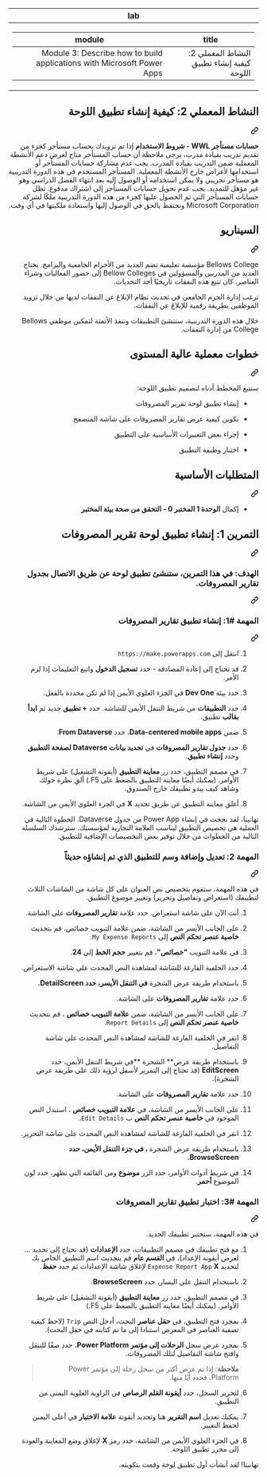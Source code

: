 <div class="Box-sc-g0xbh4-0 eoaCFS js-snippet-clipboard-copy-unpositioned undefined" data-hpc="true"><article class="markdown-body entry-content container-lg" itemprop="text"><markdown-accessiblity-table data-catalyst=""><table>
  <thead>
  <tr>
  <th>lab</th>
  </tr>
  </thead>
  <tbody>
  <tr>
  <td><div dir="rtl"><table>
  <thead>
  <tr>
  <th>title</th>
  <th>module</th>
  </tr>
  </thead>
  <tbody>
  <tr>
  <td><div dir="rtl">النشاط المعملي 2: كيفية إنشاء تطبيق اللوحة</div></td>
  <td><div dir="rtl">Module 3: Describe how to build applications with Microsoft Power Apps</div></td>
  </tr>
  </tbody>
</table>
</div></td>
  </tr>
  </tbody>
</table></markdown-accessiblity-table>

<div class="markdown-heading" dir="rtl"><h1 tabindex="-1" class="heading-element" dir="rtl">النشاط المعملي 2: كيفية إنشاء تطبيق اللوحة</h1><a id="user-content-النشاط-المعملي-2-كيفية-إنشاء-تطبيق-اللوحة" class="anchor" aria-label="Permalink: النشاط المعملي 2: كيفية إنشاء تطبيق اللوحة" href="#النشاط-المعملي-2-كيفية-إنشاء-تطبيق-اللوحة"><svg class="octicon octicon-link" viewBox="0 0 16 16" version="1.1" width="16" height="16" aria-hidden="true"><path d="m7.775 3.275 1.25-1.25a3.5 3.5 0 1 1 4.95 4.95l-2.5 2.5a3.5 3.5 0 0 1-4.95 0 .751.751 0 0 1 .018-1.042.751.751 0 0 1 1.042-.018 1.998 1.998 0 0 0 2.83 0l2.5-2.5a2.002 2.002 0 0 0-2.83-2.83l-1.25 1.25a.751.751 0 0 1-1.042-.018.751.751 0 0 1-.018-1.042Zm-4.69 9.64a1.998 1.998 0 0 0 2.83 0l1.25-1.25a.751.751 0 0 1 1.042.018.751.751 0 0 1 .018 1.042l-1.25 1.25a3.5 3.5 0 1 1-4.95-4.95l2.5-2.5a3.5 3.5 0 0 1 4.95 0 .751.751 0 0 1-.018 1.042.751.751 0 0 1-1.042.018 1.998 1.998 0 0 0-2.83 0l-2.5 2.5a1.998 1.998 0 0 0 0 2.83Z"></path></svg></a></div>
<p dir="rtl"><strong>حسابات مستأجر WWL - شروط الاستخدام</strong> إذا تم تزويدك بحساب مستأجر كجزء من تقديم تدريب بقيادة مدرب، يرجى ملاحظة أن حساب المستأجر متاح لغرض دعم الأنشطة المعملية ضمن التدريب بقيادة المدرب. يجب عدم مشاركة حسابات المستأجر أو استخدامها لأغراض خارج الأنشطة المعملية. المستأجر المستخدم في هذه الدورة التدريبية هو مستأجر تجريبي ولا يمكن استخدامه أو الوصول إليه بعد انتهاء الفصل الدراسي وهو غير مؤهل للتمديد. يجب عدم تحويل حسابات المستأجر إلى اشتراك مدفوع. تظل حسابات المستأجر التي تم الحصول عليها كجزء من هذه الدورة التدريبية ملكًا لشركة Microsoft Corporation ونحتفظ بالحق في الوصول إليها واستعادة ملكيتها في أي وقت.</p>
<div class="markdown-heading" dir="rtl"><h2 tabindex="-1" class="heading-element" dir="rtl">السيناريو</h2><a id="user-content-السيناريو" class="anchor" aria-label="Permalink: السيناريو" href="#السيناريو"><svg class="octicon octicon-link" viewBox="0 0 16 16" version="1.1" width="16" height="16" aria-hidden="true"><path d="m7.775 3.275 1.25-1.25a3.5 3.5 0 1 1 4.95 4.95l-2.5 2.5a3.5 3.5 0 0 1-4.95 0 .751.751 0 0 1 .018-1.042.751.751 0 0 1 1.042-.018 1.998 1.998 0 0 0 2.83 0l2.5-2.5a2.002 2.002 0 0 0-2.83-2.83l-1.25 1.25a.751.751 0 0 1-1.042-.018.751.751 0 0 1-.018-1.042Zm-4.69 9.64a1.998 1.998 0 0 0 2.83 0l1.25-1.25a.751.751 0 0 1 1.042.018.751.751 0 0 1 .018 1.042l-1.25 1.25a3.5 3.5 0 1 1-4.95-4.95l2.5-2.5a3.5 3.5 0 0 1 4.95 0 .751.751 0 0 1-.018 1.042.751.751 0 0 1-1.042.018 1.998 1.998 0 0 0-2.83 0l-2.5 2.5a1.998 1.998 0 0 0 0 2.83Z"></path></svg></a></div>
<p dir="rtl">Bellows College مؤسسة تعليمية تضم العديد من الأحرام الجامعية والبرامج. يحتاج العديد من المدربين والمسؤولين في Bellow Colleges إلى حضور الفعاليات وشراء العناصر. كان تتبع هذه النفقات تاريخيًا أحد التحديات.</p>
<p dir="rtl">ترغب إدارة الحرم الجامعي في تحديث نظام الإبلاغ عن النفقات لديها من خلال تزويد الموظفين بطريقة رقمية للإبلاغ عن النفقات.</p>
<p dir="rtl">خلال هذه الدورة التدريبية، سننشئ التطبيقات وننفذ الأتمتة لتمكين موظفي Bellows College من إدارة النفقات.</p>
<div class="markdown-heading" dir="rtl"><h2 tabindex="-1" class="heading-element" dir="rtl">خطوات معملية عالية المستوى</h2><a id="user-content-خطوات-معملية-عالية-المستوى" class="anchor" aria-label="Permalink: خطوات معملية عالية المستوى" href="#خطوات-معملية-عالية-المستوى"><svg class="octicon octicon-link" viewBox="0 0 16 16" version="1.1" width="16" height="16" aria-hidden="true"><path d="m7.775 3.275 1.25-1.25a3.5 3.5 0 1 1 4.95 4.95l-2.5 2.5a3.5 3.5 0 0 1-4.95 0 .751.751 0 0 1 .018-1.042.751.751 0 0 1 1.042-.018 1.998 1.998 0 0 0 2.83 0l2.5-2.5a2.002 2.002 0 0 0-2.83-2.83l-1.25 1.25a.751.751 0 0 1-1.042-.018.751.751 0 0 1-.018-1.042Zm-4.69 9.64a1.998 1.998 0 0 0 2.83 0l1.25-1.25a.751.751 0 0 1 1.042.018.751.751 0 0 1 .018 1.042l-1.25 1.25a3.5 3.5 0 1 1-4.95-4.95l2.5-2.5a3.5 3.5 0 0 1 4.95 0 .751.751 0 0 1-.018 1.042.751.751 0 0 1-1.042.018 1.998 1.998 0 0 0-2.83 0l-2.5 2.5a1.998 1.998 0 0 0 0 2.83Z"></path></svg></a></div>
<p dir="rtl">سنتبع المخطط أدناه لتصميم تطبيق اللوحة:</p>
<ul dir="rtl">
<li>
<p dir="rtl">إنشاء تطبيق لوحة تقرير المصروفات</p>
</li>
<li>
<p dir="rtl">تكوين كيفية عرض تقارير المصروفات على شاشة المتصفح</p>
</li>
<li>
<p dir="rtl">إجراء بعض التغييرات الأساسية على التطبيق</p>
</li>
<li>
<p dir="rtl">اختبار وظيفة التطبيق</p>
</li>
</ul>
<div class="markdown-heading" dir="rtl"><h2 tabindex="-1" class="heading-element" dir="rtl">المتطلبات الأساسية</h2><a id="user-content-المتطلبات-الأساسية" class="anchor" aria-label="Permalink: المتطلبات الأساسية" href="#المتطلبات-الأساسية"><svg class="octicon octicon-link" viewBox="0 0 16 16" version="1.1" width="16" height="16" aria-hidden="true"><path d="m7.775 3.275 1.25-1.25a3.5 3.5 0 1 1 4.95 4.95l-2.5 2.5a3.5 3.5 0 0 1-4.95 0 .751.751 0 0 1 .018-1.042.751.751 0 0 1 1.042-.018 1.998 1.998 0 0 0 2.83 0l2.5-2.5a2.002 2.002 0 0 0-2.83-2.83l-1.25 1.25a.751.751 0 0 1-1.042-.018.751.751 0 0 1-.018-1.042Zm-4.69 9.64a1.998 1.998 0 0 0 2.83 0l1.25-1.25a.751.751 0 0 1 1.042.018.751.751 0 0 1 .018 1.042l-1.25 1.25a3.5 3.5 0 1 1-4.95-4.95l2.5-2.5a3.5 3.5 0 0 1 4.95 0 .751.751 0 0 1-.018 1.042.751.751 0 0 1-1.042.018 1.998 1.998 0 0 0-2.83 0l-2.5 2.5a1.998 1.998 0 0 0 0 2.83Z"></path></svg></a></div>
<ul dir="rtl">
<li>إكمال <strong>الوحدة 1 المختبر 0 - التحقق من صحة بيئة المختبر</strong></li>
</ul>
<div class="markdown-heading" dir="rtl"><h2 tabindex="-1" class="heading-element" dir="rtl">التمرين 1: إنشاء تطبيق لوحة تقرير المصروفات</h2><a id="user-content-التمرين-1-إنشاء-تطبيق-لوحة-تقرير-المصروفات" class="anchor" aria-label="Permalink: التمرين 1: إنشاء تطبيق لوحة تقرير المصروفات" href="#التمرين-1-إنشاء-تطبيق-لوحة-تقرير-المصروفات"><svg class="octicon octicon-link" viewBox="0 0 16 16" version="1.1" width="16" height="16" aria-hidden="true"><path d="m7.775 3.275 1.25-1.25a3.5 3.5 0 1 1 4.95 4.95l-2.5 2.5a3.5 3.5 0 0 1-4.95 0 .751.751 0 0 1 .018-1.042.751.751 0 0 1 1.042-.018 1.998 1.998 0 0 0 2.83 0l2.5-2.5a2.002 2.002 0 0 0-2.83-2.83l-1.25 1.25a.751.751 0 0 1-1.042-.018.751.751 0 0 1-.018-1.042Zm-4.69 9.64a1.998 1.998 0 0 0 2.83 0l1.25-1.25a.751.751 0 0 1 1.042.018.751.751 0 0 1 .018 1.042l-1.25 1.25a3.5 3.5 0 1 1-4.95-4.95l2.5-2.5a3.5 3.5 0 0 1 4.95 0 .751.751 0 0 1-.018 1.042.751.751 0 0 1-1.042.018 1.998 1.998 0 0 0-2.83 0l-2.5 2.5a1.998 1.998 0 0 0 0 2.83Z"></path></svg></a></div>
<div class="markdown-heading" dir="rtl"><h3 tabindex="-1" class="heading-element" dir="rtl">الهدف: في هذا التمرين، ستنشئ تطبيق لوحة عن طريق الاتصال بجدول تقارير المصروفات.</h3><a id="user-content-الهدف-في-هذا-التمرين-ستنشئ-تطبيق-لوحة-عن-طريق-الاتصال-بجدول-تقارير-المصروفات" class="anchor" aria-label="Permalink: الهدف: في هذا التمرين، ستنشئ تطبيق لوحة عن طريق الاتصال بجدول تقارير المصروفات." href="#الهدف-في-هذا-التمرين-ستنشئ-تطبيق-لوحة-عن-طريق-الاتصال-بجدول-تقارير-المصروفات"><svg class="octicon octicon-link" viewBox="0 0 16 16" version="1.1" width="16" height="16" aria-hidden="true"><path d="m7.775 3.275 1.25-1.25a3.5 3.5 0 1 1 4.95 4.95l-2.5 2.5a3.5 3.5 0 0 1-4.95 0 .751.751 0 0 1 .018-1.042.751.751 0 0 1 1.042-.018 1.998 1.998 0 0 0 2.83 0l2.5-2.5a2.002 2.002 0 0 0-2.83-2.83l-1.25 1.25a.751.751 0 0 1-1.042-.018.751.751 0 0 1-.018-1.042Zm-4.69 9.64a1.998 1.998 0 0 0 2.83 0l1.25-1.25a.751.751 0 0 1 1.042.018.751.751 0 0 1 .018 1.042l-1.25 1.25a3.5 3.5 0 1 1-4.95-4.95l2.5-2.5a3.5 3.5 0 0 1 4.95 0 .751.751 0 0 1-.018 1.042.751.751 0 0 1-1.042.018 1.998 1.998 0 0 0-2.83 0l-2.5 2.5a1.998 1.998 0 0 0 0 2.83Z"></path></svg></a></div>
<div class="markdown-heading" dir="rtl"><h3 tabindex="-1" class="heading-element" dir="rtl">المهمة #1: إنشاء تطبيق تقارير المصروفات</h3><a id="user-content-المهمة-1-إنشاء-تطبيق-تقارير-المصروفات" class="anchor" aria-label="Permalink: المهمة #1: إنشاء تطبيق تقارير المصروفات" href="#المهمة-1-إنشاء-تطبيق-تقارير-المصروفات"><svg class="octicon octicon-link" viewBox="0 0 16 16" version="1.1" width="16" height="16" aria-hidden="true"><path d="m7.775 3.275 1.25-1.25a3.5 3.5 0 1 1 4.95 4.95l-2.5 2.5a3.5 3.5 0 0 1-4.95 0 .751.751 0 0 1 .018-1.042.751.751 0 0 1 1.042-.018 1.998 1.998 0 0 0 2.83 0l2.5-2.5a2.002 2.002 0 0 0-2.83-2.83l-1.25 1.25a.751.751 0 0 1-1.042-.018.751.751 0 0 1-.018-1.042Zm-4.69 9.64a1.998 1.998 0 0 0 2.83 0l1.25-1.25a.751.751 0 0 1 1.042.018.751.751 0 0 1 .018 1.042l-1.25 1.25a3.5 3.5 0 1 1-4.95-4.95l2.5-2.5a3.5 3.5 0 0 1 4.95 0 .751.751 0 0 1-.018 1.042.751.751 0 0 1-1.042.018 1.998 1.998 0 0 0-2.83 0l-2.5 2.5a1.998 1.998 0 0 0 0 2.83Z"></path></svg></a></div>
<ol dir="rtl">
<li>
<p dir="rtl">انتقل إلى <code>https://make.powerapps.com</code></p>
</li>
<li>
<p dir="rtl">قد تحتاج إلى إعادة المصادقة - حدد <strong>تسجيل الدخول</strong> واتبع التعليمات إذا لزم الأمر.</p>
</li>
<li>
<p dir="rtl">حدد بيئة <strong>Dev One</strong> في الجزء العلوي الأيمن إذا لم تكن محددة بالفعل.</p>
</li>
<li>
<p dir="rtl">حدد <strong>التطبيقات</strong> من شريط التنقل الأيمن للشاشة. حدد <strong>+ تطبيق</strong> جديد ثم <strong>ابدأ بقالب</strong> تطبيق.</p>
</li>
<li>
<p dir="rtl">ضمن <strong>Data-centered mobile apps</strong>، حدد <strong>From Dataverse</strong>.</p>
</li>
<li>
<p dir="rtl">حدد <strong>جدول تقارير المصروفات</strong> في <strong>تحديد بيانات Dataverse لصفحة التطبيق</strong> وحدد <strong>إنشاء تطبيق</strong>.</p>
</li>
<li>
<p dir="rtl">في مصمم التطبيق، حدد زر <strong>معاينة التطبيق</strong> (أيقونة التشغيل) على شريط الأوامر. (يمكنك أيضًا معاينة التطبيق بالضغط على F5.) ألقِ نظرة حولك وشاهد كيف يبدو تطبيقك خارج الصندوق.</p>
</li>
<li>
<p dir="rtl">أغلق معاينة التطبيق عن طريق تحديد <strong>X</strong> في الجزء العلوي الأيمن من الشاشة.</p>
</li>
</ol>
<p dir="rtl">تهانينا، لقد نجحت في إنشاء Power App من جدول Dataverse. الخطوة التالية في العملية هي تخصيص التطبيق ليناسب العلامة التجارية لمؤسستك. سترشدك السلسلة التالية من الخطوات من خلال توفير بعض التخصيصات الإضافية للتطبيق.</p>
<div class="markdown-heading" dir="rtl"><h3 tabindex="-1" class="heading-element" dir="rtl">المهمة 2: تعديل وإضافة وسم للتطبيق الذي تم إنشاؤه حديثاً</h3><a id="user-content-المهمة-2-تعديل-وإضافة-وسم-للتطبيق-الذي-تم-إنشاؤه-حديثاً" class="anchor" aria-label="Permalink: المهمة 2: تعديل وإضافة وسم للتطبيق الذي تم إنشاؤه حديثاً" href="#المهمة-2-تعديل-وإضافة-وسم-للتطبيق-الذي-تم-إنشاؤه-حديثاً"><svg class="octicon octicon-link" viewBox="0 0 16 16" version="1.1" width="16" height="16" aria-hidden="true"><path d="m7.775 3.275 1.25-1.25a3.5 3.5 0 1 1 4.95 4.95l-2.5 2.5a3.5 3.5 0 0 1-4.95 0 .751.751 0 0 1 .018-1.042.751.751 0 0 1 1.042-.018 1.998 1.998 0 0 0 2.83 0l2.5-2.5a2.002 2.002 0 0 0-2.83-2.83l-1.25 1.25a.751.751 0 0 1-1.042-.018.751.751 0 0 1-.018-1.042Zm-4.69 9.64a1.998 1.998 0 0 0 2.83 0l1.25-1.25a.751.751 0 0 1 1.042.018.751.751 0 0 1 .018 1.042l-1.25 1.25a3.5 3.5 0 1 1-4.95-4.95l2.5-2.5a3.5 3.5 0 0 1 4.95 0 .751.751 0 0 1-.018 1.042.751.751 0 0 1-1.042.018 1.998 1.998 0 0 0-2.83 0l-2.5 2.5a1.998 1.998 0 0 0 0 2.83Z"></path></svg></a></div>
<p dir="rtl">في هذه المهمة، ستقوم بتخصيص نص العنوان على كل شاشة من الشاشات الثلاث لتطبيقك (استعراض وتفاصيل وتحرير) وتغيير موضوع التطبيق.</p>
<ol dir="rtl">
<li>
<p dir="rtl">أنت الآن على شاشة استعراض. حدد علامة <strong>تقارير المصروفات</strong> على الشاشة.</p>
</li>
<li>
<p dir="rtl">على الجانب الأيسر من الشاشة، ضمن علامة التبويب خصائص، قم بتحديث <strong>خاصية عنصر تحكم النص</strong> إلى <code>My Expense Reports</code>.</p>
</li>
<li>
<p dir="rtl">في علامة التبويب <strong>"خصائص"</strong>، قم بتغيير <strong>حجم الخط</strong> إلى <strong>24</strong>.</p>
</li>
<li>
<p dir="rtl">حدد الخلفية الفارغة للشاشة لمشاهدة النص المحدث على شاشة الاستعراض.</p>
</li>
<li>
<p dir="rtl">باستخدام طريقة عرض الشجرة <strong>في التنقل الأيسر، حدد DetailScreen.</strong></p>
</li>
<li>
<p dir="rtl">حدد علامة <strong>تقارير المصروفات</strong> على الشاشة.</p>
</li>
<li>
<p dir="rtl">على الجانب الأيسر من الشاشة، ضمن <strong>علامة التبويب خصائص</strong> ، قم بتحديث <strong>خاصية عنصر تحكم النص</strong> إلى <code>Report Details</code>.</p>
</li>
<li>
<p dir="rtl">انقر في الخلفية الفارغة للشاشة لمشاهدة النص المحدث على شاشة التفاصيل.</p>
</li>
<li>
<p dir="rtl">باستخدام طريقة عرض** الشجرة **في شريط التنقل الأيمن، حدد <strong>EditScreen</strong> (قد تحتاج إلى التمرير لأسفل لرؤية ذلك على طريقة عرض الشجرة).</p>
</li>
<li>
<p dir="rtl">حدد علامة <strong>تقارير المصروفات</strong> على الشاشة.</p>
</li>
<li>
<p dir="rtl">على الجانب الأيسر من الشاشة، في <strong>علامة التبويب خصائص</strong> ، استبدل النص الموجود في <strong>خاصية عنصر تحكم النص</strong> ب <code>Edit Details</code>.</p>
</li>
<li>
<p dir="rtl">انقر في الخلفية الفارغة للشاشة لمشاهدة النص المحدث على شاشة التحرير.</p>
</li>
<li>
<p dir="rtl">باستخدام طريقة عرض الشجرة <strong>، في جزء التنقل الأيمن، حدد BrowseScreen.</strong></p>
</li>
<li>
<p dir="rtl">في شريط أدوات الأوامر، حدد الزر <strong>موضوع</strong> ومن القائمة التي تظهر، حدد لون الموضوع <strong>أحمر</strong>.</p>
</li>
</ol>
<div class="markdown-heading" dir="rtl"><h3 tabindex="-1" class="heading-element" dir="rtl">المهمة #3: اختبار تطبيق تقارير المصروفات</h3><a id="user-content-المهمة-3-اختبار-تطبيق-تقارير-المصروفات" class="anchor" aria-label="Permalink: المهمة #3: اختبار تطبيق تقارير المصروفات" href="#المهمة-3-اختبار-تطبيق-تقارير-المصروفات"><svg class="octicon octicon-link" viewBox="0 0 16 16" version="1.1" width="16" height="16" aria-hidden="true"><path d="m7.775 3.275 1.25-1.25a3.5 3.5 0 1 1 4.95 4.95l-2.5 2.5a3.5 3.5 0 0 1-4.95 0 .751.751 0 0 1 .018-1.042.751.751 0 0 1 1.042-.018 1.998 1.998 0 0 0 2.83 0l2.5-2.5a2.002 2.002 0 0 0-2.83-2.83l-1.25 1.25a.751.751 0 0 1-1.042-.018.751.751 0 0 1-.018-1.042Zm-4.69 9.64a1.998 1.998 0 0 0 2.83 0l1.25-1.25a.751.751 0 0 1 1.042.018.751.751 0 0 1 .018 1.042l-1.25 1.25a3.5 3.5 0 1 1-4.95-4.95l2.5-2.5a3.5 3.5 0 0 1 4.95 0 .751.751 0 0 1-.018 1.042.751.751 0 0 1-1.042.018 1.998 1.998 0 0 0-2.83 0l-2.5 2.5a1.998 1.998 0 0 0 0 2.83Z"></path></svg></a></div>
<p dir="rtl">في هذه المهمة، ستختبر تطبيقك الجديد.</p>
<ol dir="rtl">
<li>
<p dir="rtl">مع فتح تطبيقك في مصمم التطبيقات، حدد <strong>الإعدادات</strong> (قد تحتاج إلى تحديد ... لعرض أيقونة الإعداد)، في <strong>القسم عام</strong> قم بتحديث اسم التطبيق الخاص بك لتحديد <code>Expense Report App</code> <strong>X</strong> لإغلاق شاشة الإعدادات ثم حدد <strong>حفظ</strong>.</p>
</li>
<li>
<p dir="rtl">باستخدام التنقل على اليسار، حدد <strong>BrowseScreen</strong>.</p>
</li>
<li>
<p dir="rtl">في مصمم التطبيق، حدد زر <strong>معاينة التطبيق</strong> (أيقونة التشغيل) على شريط الأوامر. (يمكنك أيضًا معاينة التطبيق بالضغط على F5.)</p>
</li>
<li>
<p dir="rtl">بمجرد فتح التطبيق، في <strong>حقل عناصر</strong> البحث، أدخل النص <code>Trip</code> (لاحظ كيفية تصفية العناصر في المعرض استنادا إلى ما تم كتابته في حقل البحث).</p>
</li>
<li>
<p dir="rtl">بمجرد عرض سجل <strong>الرحلات إلى مؤتمر Power Platform</strong>، حدد صفًا للتنقل وافتح شاشة التفاصيل لتلك المصروفات.</p>
<blockquote>
<p dir="rtl"><strong>ملاحظة</strong>: إذا تم عرض أكثر من سجل رحلة إلى مؤتمر Power Platform، فحدد أيًا منها.</p>
</blockquote>
</li>
<li>
<p dir="rtl">لتحرير السجل، حدد <strong>أيقونة القلم الرصاص</strong> في الزاوية العلوية اليمنى من التطبيق.</p>
</li>
<li>
<p dir="rtl">يمكنك تعديل <strong>اسم التقرير</strong> هنا وتحديد أيقونة <strong>علامة الاختيار</strong> في أعلى اليمين لحفظ التغيير.</p>
</li>
<li>
<p dir="rtl">في الجزء العلوي الأيمن من الشاشة، حدد رمز <strong>X</strong> لإغلاق وضع المعاينة والعودة إلى محرر تطبيق اللوحة.</p>
</li>
</ol>
<p dir="rtl">تهانينا! لقد أنشأت أول تطبيق لوحة وقمت بتكوينه.</p>
</article></div>
